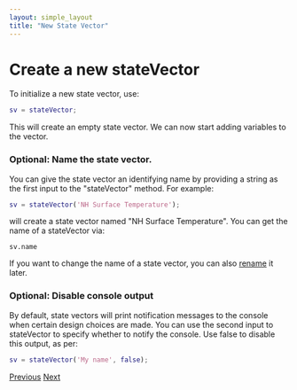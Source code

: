 ```yaml
---
layout: simple_layout
title: "New State Vector"
---
```


# Create a new stateVector

To initialize a new state vector, use:
```matlab
sv = stateVector;
```

This will create an empty state vector. We can now start adding variables to the vector.

### Optional: Name the state vector.

You can give the state vector an identifying name by providing a string as the first input to the "stateVector" method. For example:
```matlab
sv = stateVector('NH Surface Temperature');
```
will create a state vector named "NH Surface Temperature". You can get the name of a stateVector via:
```
sv.name
```
If you want to change the name of a state vector, you can also [rename](rename) it later.

### Optional: Disable console output

By default, state vectors will print notification messages to the console when certain design choices are made. You can use the second input to stateVector to specify whether to notify the console. Use false to disable this output, as per:
```matlab
sv = stateVector('My name', false);
```

[Previous](intro)   [Next](concepts)
